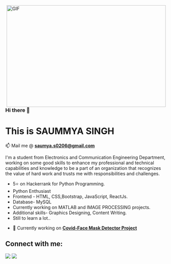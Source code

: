 <img align="right" alt="GIF" src="https://github.com/arsentieva/arsentieva/blob/main/code.gif?raw=true" width="500" height="320" />

### Hi there 👋
# This is SAUMMYA SINGH
📫 Mail me @ **saumya.s0206@gmail.com**


I'm a student from Electronics and Communication Engineering Department, working on some good skills to enhance my professional and technical capabilities and knowledge to be a part of an organization that recognizes the value of hard work and trusts me with responsibilities and challenges.
* 5⭐ on Hackerrank for Python Programming.
* Python Enthusiast 
* Frontend - HTML, CSS,Bootstrap, JavaScript, ReactJs.
* Database- MySQL
* Currently working on MATLAB and IMAGE PROCESSING projects.
* Additional skills- Graphics Designing, Content Writing.
* Still to learn a lot..

- 🔭 Currently working on **[Covid-Face Mask Detector Project](https://www.linkedin.com/posts/saummya-singh-899126174_mitmuzaffarpur-mit-matlab-activity-6811733755905101824-rwpL)**











## Connect with me:
<p >

<a href = "https://www.linkedin.com/in/saummya-singh-899126174/"> <img src="https://img.icons8.com/fluent/48/000000/linkedin.png"/></a> <a href = "https://www.instagram.com/shinning_sta_r_/"><img src="https://img.icons8.com/fluent/48/000000/instagram-new.png"/></a>
    


</p>
